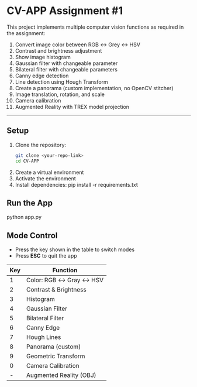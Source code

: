 # CV-APP Assignment #1

This project implements multiple computer vision functions as required in the assignment:

1. Convert image color between RGB ↔ Grey ↔ HSV  
2. Contrast and brightness adjustment  
3. Show image histogram  
4. Gaussian filter with changeable parameter  
5. Bilateral filter with changeable parameters  
6. Canny edge detection  
7. Line detection using Hough Transform  
8. Create a panorama (custom implementation, no OpenCV stitcher)  
9. Image translation, rotation, and scale  
10. Camera calibration  
11. Augmented Reality with TREX model projection

---

## Setup

1. Clone the repository:
   ```bash
   git clone <your-repo-link>
   cd CV-APP
2. Create a virtual environment
3. Activate the environment
4. Install dependencies:
   pip install -r requirements.txt
## Run the App
   python app.py

## Mode Control

- Press the key shown in the table to switch modes  
- Press **ESC** to quit the app  

| Key | Function |
|-----|----------|
| 1 | Color: RGB ↔ Gray ↔ HSV |
| 2 | Contrast & Brightness |
| 3 | Histogram |
| 4 | Gaussian Filter |
| 5 | Bilateral Filter |
| 6 | Canny Edge |
| 7 | Hough Lines |
| 8 | Panorama (custom) |
| 9 | Geometric Transform |
| 0 | Camera Calibration |
| - | Augmented Reality (OBJ) |
